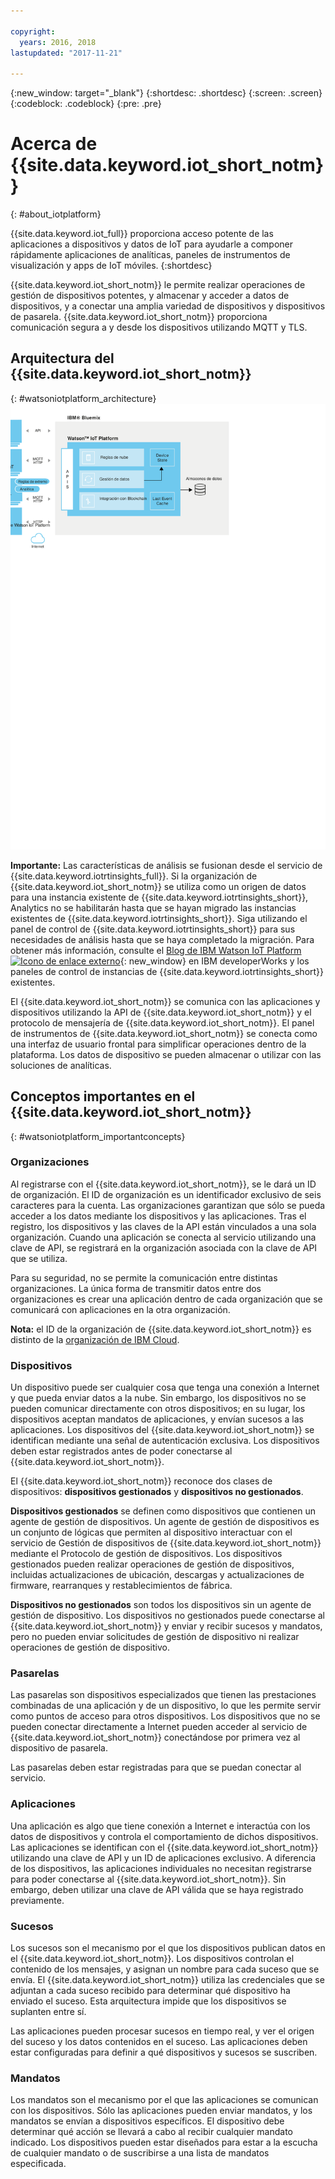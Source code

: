 ```yaml
---

copyright:
  years: 2016, 2018
lastupdated: "2017-11-21"

---
```


{:new_window: target="\_blank"}
{:shortdesc: .shortdesc}
{:screen: .screen}
{:codeblock: .codeblock}
{:pre: .pre}

# Acerca de {{site.data.keyword.iot_short_notm}}
{: #about_iotplatform}

{{site.data.keyword.iot_full}} proporciona acceso potente de las aplicaciones a dispositivos y datos de IoT para ayudarle a componer rápidamente aplicaciones de analíticas, paneles de instrumentos de visualización y apps de IoT móviles.
{:shortdesc}

{{site.data.keyword.iot_short_notm}} le permite realizar operaciones de gestión de dispositivos potentes, y almacenar y acceder a datos de dispositivos, y a conectar una amplia variedad de dispositivos y dispositivos de pasarela. {{site.data.keyword.iot_short_notm}} proporciona comunicación segura a y desde los dispositivos utilizando MQTT y TLS.

## Arquitectura del {{site.data.keyword.iot_short_notm}}
{: #watsoniotplatform_architecture}
![Arquitectura de IBM Watson IoT Platform](images/architecture_platform_2.svg "Arquitectura de IBM Watson IoT Platform")

**Importante:** Las características de análisis se fusionan desde el servicio de {{site.data.keyword.iotrtinsights_full}}. Si la organización de {{site.data.keyword.iot_short_notm}} se utiliza como un origen de datos para una instancia existente de {{site.data.keyword.iotrtinsights_short}}, Analytics no se habilitarán hasta que se hayan migrado las instancias existentes de {{site.data.keyword.iotrtinsights_short}}. Siga utilizando el panel de control de {{site.data.keyword.iotrtinsights_short}} para sus necesidades de análisis hasta que se haya completado la migración. Para obtener más información, consulte el [Blog de IBM Watson IoT Platform ![Icono de enlace externo](../../icons/launch-glyph.svg "Icono de enlace externo")](https://developer.ibm.com/iotplatform/2016/04/28/iot-real-time-insights-and-watson-iot-platform-a-match-made-in-heaven/){: new_window} en IBM developerWorks y los paneles de control de instancias de {{site.data.keyword.iotrtinsights_short}} existentes.  

El {{site.data.keyword.iot_short_notm}} se comunica con las aplicaciones y dispositivos utilizando la API de {{site.data.keyword.iot_short_notm}} y el protocolo de mensajería de {{site.data.keyword.iot_short_notm}}. El panel de instrumentos de {{site.data.keyword.iot_short_notm}} se conecta como una interfaz de usuario frontal para simplificar operaciones dentro de la plataforma. Los datos de dispositivo se pueden almacenar o utilizar con las soluciones de analíticas.

## Conceptos importantes en el {{site.data.keyword.iot_short_notm}}
{: #watsoniotplatform_importantconcepts}

### Organizaciones

Al registrarse con el {{site.data.keyword.iot_short_notm}}, se le dará un ID de organización. El ID de organización es un identificador exclusivo de seis caracteres para la cuenta. Las organizaciones garantizan que sólo se pueda acceder a los datos mediante los dispositivos y las aplicaciones. Tras el registro, los dispositivos y las claves de la API están vinculados a una sola organización. Cuando una aplicación se conecta al servicio utilizando una clave de API, se registrará en la organización asociada con la clave de API que se utiliza.

Para su seguridad, no se permite la comunicación entre distintas organizaciones. La única forma de transmitir datos entre dos organizaciones es crear una aplicación dentro de cada organización que se comunicará con aplicaciones en la otra organización.

**Nota:** el ID de la organización de {{site.data.keyword.iot_short_notm}} es distinto de la [organización de IBM Cloud](../../docs/admin/orgs_spaces.html#orginfo).

### Dispositivos

Un dispositivo puede ser cualquier cosa que tenga una conexión a Internet y que pueda enviar datos a la nube. Sin embargo, los dispositivos no se pueden comunicar directamente con otros dispositivos; en su lugar, los dispositivos aceptan mandatos de aplicaciones, y envían sucesos a las aplicaciones. Los dispositivos del {{site.data.keyword.iot_short_notm}} se identifican mediante una señal de autenticación exclusiva. Los dispositivos deben estar registrados antes de poder conectarse al {{site.data.keyword.iot_short_notm}}.

El {{site.data.keyword.iot_short_notm}} reconoce dos clases de dispositivos: **dispositivos gestionados** y **dispositivos no gestionados**.

**Dispositivos gestionados** se definen como dispositivos que contienen un agente de gestión de dispositivos. Un agente de gestión de dispositivos es un conjunto de lógicas que permiten al dispositivo interactuar con el servicio de Gestión de dispositivos de {{site.data.keyword.iot_short_notm}} mediante el Protocolo de gestión de dispositivos. Los dispositivos gestionados pueden realizar operaciones de gestión de dispositivos, incluidas actualizaciones de ubicación, descargas y actualizaciones de firmware, rearranques y restablecimientos de fábrica.

**Dispositivos no gestionados** son todos los dispositivos sin un agente de gestión de dispositivo. Los dispositivos no gestionados puede conectarse al {{site.data.keyword.iot_short_notm}} y enviar y recibir sucesos y mandatos, pero no pueden enviar solicitudes de gestión de dispositivo ni realizar operaciones de gestión de dispositivo.

### Pasarelas

Las pasarelas son dispositivos especializados que tienen las prestaciones combinadas de una aplicación y de un dispositivo, lo que les permite servir como puntos de acceso para otros dispositivos. Los dispositivos que no se pueden conectar directamente a Internet pueden acceder al servicio de {{site.data.keyword.iot_short_notm}} conectándose por primera vez al dispositivo de pasarela.

Las pasarelas deben estar registradas para que se puedan conectar al servicio.

### Aplicaciones

Una aplicación es algo que tiene conexión a Internet e interactúa con los datos de dispositivos y controla el comportamiento de dichos dispositivos. Las aplicaciones se identifican con el {{site.data.keyword.iot_short_notm}} utilizando una clave de API y un ID de aplicaciones exclusivo. A diferencia de los dispositivos, las aplicaciones individuales no necesitan registrarse para poder conectarse al {{site.data.keyword.iot_short_notm}}. Sin embargo, deben utilizar una clave de API válida que se haya registrado previamente.

### Sucesos

Los sucesos son el mecanismo por el que los dispositivos publican datos en el {{site.data.keyword.iot_short_notm}}. Los dispositivos controlan el contenido de los mensajes, y asignan un nombre para cada suceso que se envía. El {{site.data.keyword.iot_short_notm}} utiliza las credenciales que se adjuntan a cada suceso recibido para determinar qué dispositivo ha enviado el suceso. Esta arquitectura impide que los dispositivos se suplanten entre sí.

Las aplicaciones pueden procesar sucesos en tiempo real, y ver el origen del suceso y los datos contenidos en el suceso. Las aplicaciones deben estar configuradas para definir a qué dispositivos y sucesos se suscriben.

### Mandatos

Los mandatos son el mecanismo por el que las aplicaciones se comunican con los dispositivos. Sólo las aplicaciones pueden enviar mandatos, y los mandatos se envían a dispositivos específicos. El dispositivo debe determinar qué acción se llevará a cabo al recibir cualquier mandato indicado. Los dispositivos pueden estar diseñados para estar a la escucha de cualquier mandato o de suscribirse a una lista de mandatos especificada.
